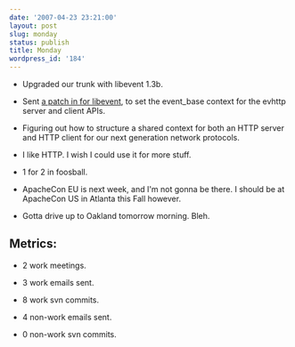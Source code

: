 ```yaml
---
date: '2007-04-23 23:21:00'
layout: post
slug: monday
status: publish
title: Monday
wordpress_id: '184'
---
```




  * Upgraded our trunk with libevent 1.3b.


  * Sent [a patch in for libevent](http://monkeymail.org/archives/libevent-users/2007-April/000604.html), to set the event_base context for the evhttp server and client APIs.


  * Figuring out how to structure a shared context for both an HTTP server and HTTP client for our next generation network protocols.


  * I like HTTP. I wish I could use it for more stuff.


  * 1 for 2 in foosball.


  * ApacheCon EU is next week, and I'm not gonna be there.  I should be at ApacheCon US in Atlanta this Fall however.


  * Gotta drive up to Oakland tomorrow morning. Bleh.





## Metrics:






  * 2 work meetings.


  * 3 work emails sent.


  * 8 work svn commits.


  * 4 non-work emails sent.


  * 0 non-work svn commits.



